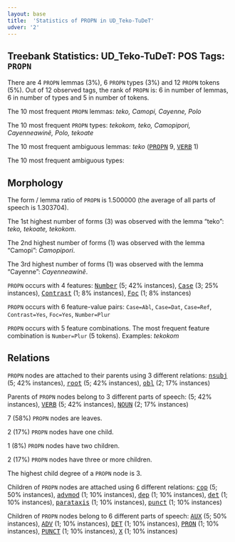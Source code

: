 ```yaml
---
layout: base
title:  'Statistics of PROPN in UD_Teko-TuDeT'
udver: '2'
---
```


## Treebank Statistics: UD_Teko-TuDeT: POS Tags: `PROPN`

There are 4 `PROPN` lemmas (3%), 6 `PROPN` types (3%) and 12 `PROPN` tokens (5%).
Out of 12 observed tags, the rank of `PROPN` is: 6 in number of lemmas, 6 in number of types and 5 in number of tokens.

The 10 most frequent `PROPN` lemmas: <em>teko, Camopi, Cayenne, Polo</em>

The 10 most frequent `PROPN` types:  <em>tekokom, teko, Camopipori, Cayenneawinẽ, Polo, tekoate</em>

The 10 most frequent ambiguous lemmas: <em>teko</em> (<tt><a href="eme_tudet-pos-PROPN.html">PROPN</a></tt> 9, <tt><a href="eme_tudet-pos-VERB.html">VERB</a></tt> 1)

The 10 most frequent ambiguous types:  



## Morphology

The form / lemma ratio of `PROPN` is 1.500000 (the average of all parts of speech is 1.303704).

The 1st highest number of forms (3) was observed with the lemma “teko”: <em>teko, tekoate, tekokom</em>.

The 2nd highest number of forms (1) was observed with the lemma “Camopi”: <em>Camopipori</em>.

The 3rd highest number of forms (1) was observed with the lemma “Cayenne”: <em>Cayenneawinẽ</em>.

`PROPN` occurs with 4 features: <tt><a href="eme_tudet-feat-Number.html">Number</a></tt> (5; 42% instances), <tt><a href="eme_tudet-feat-Case.html">Case</a></tt> (3; 25% instances), <tt><a href="eme_tudet-feat-Contrast.html">Contrast</a></tt> (1; 8% instances), <tt><a href="eme_tudet-feat-Foc.html">Foc</a></tt> (1; 8% instances)

`PROPN` occurs with 6 feature-value pairs: `Case=Abl`, `Case=Dat`, `Case=Ref`, `Contrast=Yes`, `Foc=Yes`, `Number=Plur`

`PROPN` occurs with 5 feature combinations.
The most frequent feature combination is `Number=Plur` (5 tokens).
Examples: <em>tekokom</em>


## Relations

`PROPN` nodes are attached to their parents using 3 different relations: <tt><a href="eme_tudet-dep-nsubj.html">nsubj</a></tt> (5; 42% instances), <tt><a href="eme_tudet-dep-root.html">root</a></tt> (5; 42% instances), <tt><a href="eme_tudet-dep-obl.html">obl</a></tt> (2; 17% instances)

Parents of `PROPN` nodes belong to 3 different parts of speech:  (5; 42% instances), <tt><a href="eme_tudet-pos-VERB.html">VERB</a></tt> (5; 42% instances), <tt><a href="eme_tudet-pos-NOUN.html">NOUN</a></tt> (2; 17% instances)

7 (58%) `PROPN` nodes are leaves.

2 (17%) `PROPN` nodes have one child.

1 (8%) `PROPN` nodes have two children.

2 (17%) `PROPN` nodes have three or more children.

The highest child degree of a `PROPN` node is 3.

Children of `PROPN` nodes are attached using 6 different relations: <tt><a href="eme_tudet-dep-cop.html">cop</a></tt> (5; 50% instances), <tt><a href="eme_tudet-dep-advmod.html">advmod</a></tt> (1; 10% instances), <tt><a href="eme_tudet-dep-dep.html">dep</a></tt> (1; 10% instances), <tt><a href="eme_tudet-dep-det.html">det</a></tt> (1; 10% instances), <tt><a href="eme_tudet-dep-parataxis.html">parataxis</a></tt> (1; 10% instances), <tt><a href="eme_tudet-dep-punct.html">punct</a></tt> (1; 10% instances)

Children of `PROPN` nodes belong to 6 different parts of speech: <tt><a href="eme_tudet-pos-AUX.html">AUX</a></tt> (5; 50% instances), <tt><a href="eme_tudet-pos-ADV.html">ADV</a></tt> (1; 10% instances), <tt><a href="eme_tudet-pos-DET.html">DET</a></tt> (1; 10% instances), <tt><a href="eme_tudet-pos-PRON.html">PRON</a></tt> (1; 10% instances), <tt><a href="eme_tudet-pos-PUNCT.html">PUNCT</a></tt> (1; 10% instances), <tt><a href="eme_tudet-pos-X.html">X</a></tt> (1; 10% instances)

